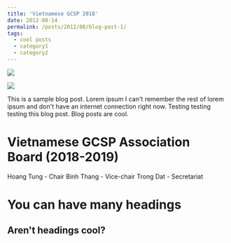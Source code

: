 ```yaml
---
title: 'Vietnamese GCSP 2018'
date: 2012-08-14
permalink: /posts/2012/08/blog-post-1/
tags:
  - cool posts
  - category1
  - category2
---
```


![](https://lh3.googleusercontent.com/gDDYrgryQJUR5M_6NqkJuXjyTQLMcnQHSQQkW_zrWxJ2x7jnWc2RW1vEa-SXC_vINYuGM0tXDkhEBSMz_iHDqzzLBj-oXW6bpuANwDiIBA7pBTvL2C_1uVCfQaphfQtC3EdNBytBpklyyRGlxedHkby2WMFbvK0iI00BW3NpDQZuO1dX9zWoUJoNvmeF_1Ze1Gl2H_LpnbgRMdEFUAkNYoleRS9HR-db2MtVbHPPEMVtfVVc9wnalMWLG_d_DSh1iXIgGvDsMxv0f4hksxMlbdWJHA8p9g8_agRNPF12UsWotwsZFNnf-mrGsklzw3gsneWrm_NKNWyu2d4w0rqeYwVNPd_aj5htGptR68GRLKLCfkCF-hTlFin_wrwTa3nZ7zBHiLfuPjdHF5cVlfzZqDScMlxGxdVADGbABFJpZXSUAuSANxBXWv7mXJTbbF0hbjt7SUr1C8-yidYCDEKmCyQGFqgKQjQCmJsnlRkbCs23zn4alQullkWy0G2C2ljrSJIN7P4rLsFA-Y44VbIG2WdF4GqaJ48Suz2U_CFTzb2fTDU_f-iPZn2p1HAuuC0FnFAdktv0AxewAaXbnH0f-TFMTMIVaIrgMBOyPPc=w1357-h901-no)

![](https://lh3.googleusercontent.com/qiNSOkl8fE_j-YdNQBW7t04z_aIjSw3JnxpV4eYgkd_krDTJt9RA4dV6H_5FfZTPa0FPx8AIMkIlyVzfpqCGIfzH5hYW7soaUTeLrymzikDf-q0MCf5s2CTVYDh2UwfC9AEeTuIhnXQdoJwWqmVQ9AliyBZfgEoVOBOmraGDII0hyZDbIcH3hB75efClWuw6FoQiuH8KmO3zwE5qsQ3Ilmm4dFrl1Twjw1ZrPWMR2ikucQIKBtmrLaGd05NKvEXn_s1cgjREORmF3iwQ0FK4v0vFkSgZ48g6cRX4O1WLT8qqx7ZS-B1zEWNJK158QV_MMqCqtVX0HmuqtRGyCOpyCTLXyyoI5FF_y8VynzDLTXB28aURpaAWcdYJ9VwPWfkN9Om7Lzz5IBNCOS5Q8DBvXSA8HEHr2P5C7R1ULSbYMYpJPn_nRrRXOdyKLlsiu0VqA612ncDQFry2fYgFuiXYdG9vnY5-zjViohOm-PDOMO6mEgrthbzu8GfzNaUR5JfTQL5gtoW6UtDuhOfAin0wPkDIuJ43q3qIEZHi0esovupq4IaAQ0XGdu1581uxGqivGjRonTzw7DpsmB4C4OYDbWtRYZ31fafhYhkpG7k=w331-h220-no)



This is a sample blog post. Lorem ipsum I can't remember the rest of lorem ipsum and don't have an internet connection right now. Testing testing testing this blog post. Blog posts are cool.

Vietnamese GCSP Association Board (2018-2019)
======

Hoang Tung - Chair
Binh Thang - Vice-chair
Trong Dat - Secretariat 





You can have many headings
======

Aren't headings cool?
------
